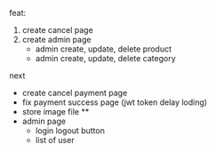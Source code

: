 feat:
1. create cancel page
2. create admin page
    - admin create, update, delete product
    - admin create, update, delete category


next
 - create cancel payment page
 - fix payment success page (jwt token delay loding)
 - store image file **
 - admin page 
    - login logout button
    - list of user


